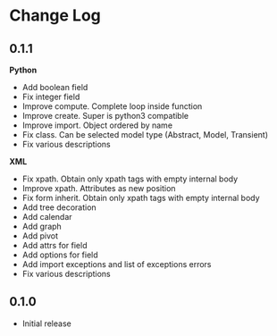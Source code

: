 # Change Log

## 0.1.1

**Python**

- Add boolean field
- Fix integer field
- Improve compute. Complete loop inside function
- Improve create. Super is python3 compatible
- Improve import. Object ordered by name
- Fix class. Can be selected model type (Abstract, Model, Transient)
- Fix various descriptions

**XML**

- Fix xpath. Obtain only xpath tags with empty internal body
- Improve xpath. Attributes as new position
- Fix form inherit. Obtain only xpath tags with empty internal body
- Add tree decoration
- Add calendar
- Add graph
- Add pivot
- Add attrs for field
- Add options for field
- Add import exceptions and list of exceptions errors
- Fix various descriptions


## 0.1.0

- Initial release
